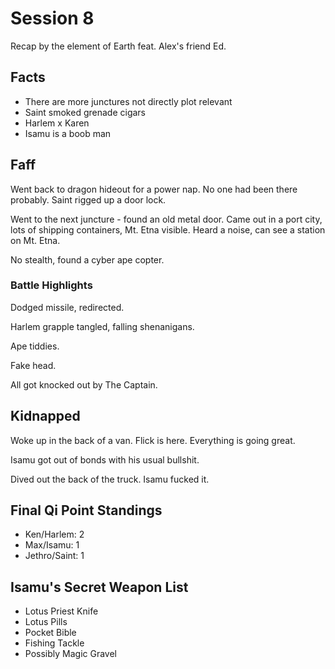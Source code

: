 # Session 8

Recap by the element of Earth feat. Alex's friend Ed.

## Facts

* There are more junctures not directly plot relevant
* Saint smoked grenade cigars
* Harlem x Karen
* Isamu is a boob man

## Faff

Went back to dragon hideout for a power nap. No one had been there probably. Saint rigged up a door lock.

Went to the next juncture - found an old metal door. Came out in a port city, lots of shipping containers, Mt. Etna visible. Heard a noise, can see a station on Mt. Etna.

No stealth, found a cyber ape copter.

### Battle Highlights

Dodged missile, redirected.

Harlem grapple tangled, falling shenanigans.

Ape tiddies.

Fake head.

All got knocked out by The Captain.

## Kidnapped

Woke up in the back of a van. Flick is here. Everything is going great.

Isamu got out of bonds with his usual bullshit.

Dived out the back of the truck. Isamu fucked it.


## Final Qi Point Standings

* Ken/Harlem: 2
* Max/Isamu: 1
* Jethro/Saint: 1

## Isamu's Secret Weapon List

* Lotus Priest Knife
* Lotus Pills
* Pocket Bible
* Fishing Tackle
* Possibly Magic Gravel
